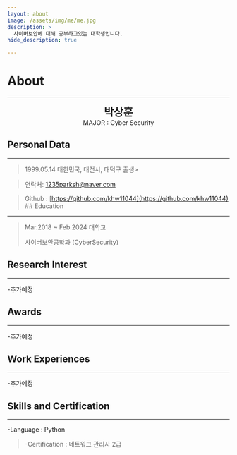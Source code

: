 ```yaml
---
layout: about
image: /assets/img/me/me.jpg
description: >
  사이버보안에 대해 공부하고있는 대학생입니다.
hide_description: true

---
```


# About

<!--author-->
***
<center>
<span style="font-size:170%;font-weight:bold"> 박상훈
</span>
</center>
<center>MAJOR : Cyber Security</center>

## Personal Data
---
> 1999.05.14 대한민국, 대전시, 대덕구 출생> 

>연락처: 1235parksh@naver.com

> Github : [https://github.com/khw11044](https://github.com/khw11044) ## Education
---
> Mar.2018 ~ Feb.2024 대학교
>
> 사이버보안공학과 (CyberSecurity)

## Research Interest
---
-추가예정
 
## Awards
---
-추가예정
## Work Experiences
---
-추가예정
## Skills and Certification
---
-Language : Python
>-Certification : 네트워크 관리사 2급